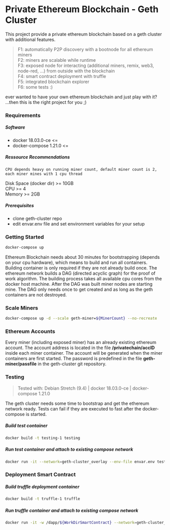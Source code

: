 # Private Ethereum Blockchain - Geth Cluster                                                              

This project provide a private ethereum blockchain based on a geth cluster with additional features.

> F1: automatically P2P discovery with a bootnode for all ethereum miners <br>
> F2: miners are scalable while runtime <br>
> F3: exposed node for interacting (additional miners, remix, web3, node-red, ...) from outside with the blockchain <br>
> F4: smart contract deployment with truffle <br>
> F5: integrated blockchain explorer <br>
> F6: some tests :) <br>

ever wanted to have your own ethereum blockchain and just play with it? <br>
...then this is the right project for you ;)

### Requirements
##### Software                                                              
* docker 18.03.0-ce <=                                                           
* docker-compose 1.21.0 <=                                                       
       
##### Ressource Recommendations
`CPU depends heavy on running miner count, default miner count is 2, each miner mines with 1 cpu thread`

Disk Space (docker dir) >= 10GB   
CPU >= 4  
Memory >= 2GB 
                                                                      
##### Prerequisites                                                             
* clone geth-cluster repo
* edit envar.env file and set environment variables for your setup
                                                                              
### Getting Started                                                                     
```sh
docker-compose up                                                             
```

Ethereum Blockchain needs about 30 minutes for bootstrapping (depends on your cpu hardware), which means to build and run all containers. Building container is only required if they are not already build once.
The ethereum network builds a DAG (directed acyclic graph) for the proof of work algorithm. The building process takes all available cpu cores from the docker host machine.
After the DAG was built miner nodes are starting mine. The DAG only needs once to get created and as long as the geth containers are not destroyed.

### Scale Miners     
```sh
docker-compose up -d --scale geth-miner=${MinerCount} --no-recreate
```

### Ethereum Accounts  
Every miner (including exposed miner) has an already existing ethereum account. The account address is located in the file **/privatechain/accID** inside each miner container.
The account will be generated when the miner containers are first started. The password is predefined in the file **geth-miner/passfile** in the geth-cluster git repository.

### Testing

> Tested with: Debian Stretch (9.4) | docker 18.03.0-ce | docker-compose 1.21.0  

The geth cluster needs some time to bootstrap and get the ethereum network ready. 
Tests can fail if they are executed to fast after the docker-compose is started.

##### Build test container
```sh
docker build -t testing-1 testing
```

##### Run test container and attach to existing compose network
```sh
docker run -it --network=geth-cluster_overlay --env-file envar.env testing-1
```

### Deployment Smart Contract   
##### Build truffle deployment container
```sh
docker build -t truffle-1 truffle
```

##### Run truffle container and attach to existing compose network
```sh
docker run -it -w /dapp/${WorkDirSmartContract} --network=geth-cluster_overlay truffle-1 migrate --network geth-chain
```
